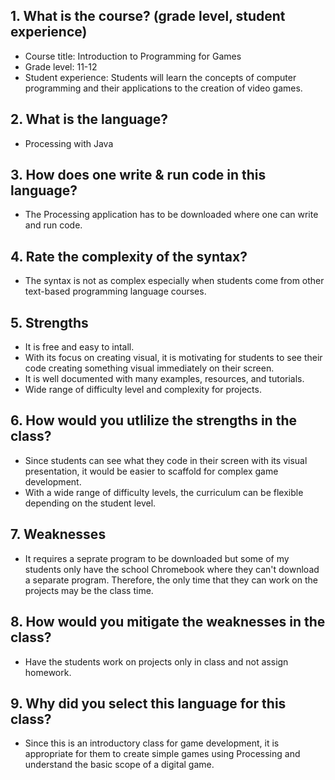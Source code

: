 ## 1. What is the course? (grade level, student experience)
* Course title: Introduction to Programming for Games
* Grade level: 11-12
* Student experience: Students will learn the concepts of computer programming and their applications to the creation of video games. 

## 2. What is the language?
* Processing with Java
  
## 3. How does one write & run code in this language?
* The Processing application has to be downloaded where one can write and run code.
  
## 4. Rate the complexity of the syntax?
* The syntax is not as complex especially when students come from other text-based programming language courses.
  
## 5. Strengths
* It is free and easy to intall. 
* With its focus on creating visual, it is motivating for students to see their code creating something visual immediately on their screen.
* It is well documented with many examples, resources, and tutorials.
* Wide range of difficulty level and complexity for projects.
  
## 6. How would you utlilize the strengths in the class?
* Since students can see what they code in their screen with its visual presentation, it would be easier to scaffold for complex game development.  
* With a wide range of difficulty levels, the curriculum can be flexible depending on the student level.

## 7. Weaknesses
* It requires a seprate program to be downloaded but some of my students only have the school Chromebook where they can't download a separate program. Therefore, the only time that they can work on the projects may be the class time. 

## 8. How would you mitigate the weaknesses in the class?
* Have the students work on projects only in class and not assign homework. 

## 9. Why did you select this language for this class?
* Since this is an introductory class for game development, it is appropriate for them to create simple games using Processing and understand the basic scope of a digital game. 